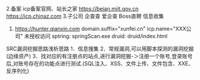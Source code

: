 2.备案
        icp备案官网、站长之家
        https://beian.miit.gov.cn https://icp.chinaz.com
3.子公司 企查查 爱企查 Boss直聘
信息收集
1. https://hunter.qianxin.com  domain.suffix="xunfei.cn"  icp.name="XXX公司"
未授权访问
sptring:  springScan.exe
druid:  druid/index.html

SRC漏洞挖掘思路浅析思路
1．信息搜集
2．常规漏洞,可以用脚本探测的漏洞挖掘(边缘资产)
3．找对应的有注册点的站点,进行漏洞挖掘-＞注册一个账号,登录账号后,对账号存在的功能点进行测试.(SQL注入、XSS、文件上传、文件包含、XXE、反序列化)
